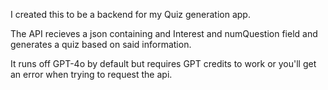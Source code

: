 I created this to be a backend for my Quiz generation app. 

The API recieves a json containing and Interest and numQuestion field and generates a quiz based on said information.

It runs off GPT-4o by default but requires GPT credits to work or you'll get an error when trying to request the api.
